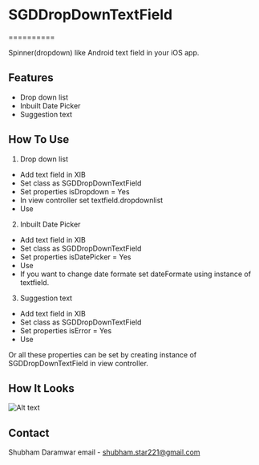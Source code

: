 # SGDDropDownTextField

==========

Spinner(dropdown) like Android text field in your iOS app.

## Features

- Drop down list
- Inbuilt Date Picker
- Suggestion text

## How To Use

1) Drop down list 
  - Add text field in XIB 
  - Set class as SGDDropDownTextField
  - Set properties isDropdown = Yes
  - In view controller set textfield.dropdownlist
  - Use
  
2) Inbuilt Date Picker
  - Add text field in XIB 
  - Set class as SGDDropDownTextField
  - Set properties isDatePicker = Yes
  - Use
  - If you want to change date formate set dateFormate using instance of textfield.
  
3) Suggestion text
  - Add text field in XIB 
  - Set class as SGDDropDownTextField
  - Set properties isError = Yes
  - Use
  
  Or all these properties can be set by creating instance of SGDDropDownTextField in view controller.
  
## How It Looks
![Alt text](http://full/path/to/img.jpg "Optional title")


## Contact

Shubham Daramwar
email - shubham.star221@gmail.com
